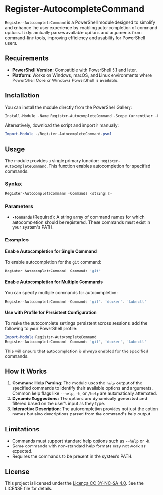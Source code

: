 # Register-AutocompleteCommand

`Register-AutocompleteCommand` is a PowerShell module designed to simplify and enhance the user experience by enabling auto-completion of command options. It dynamically parses available options and arguments from command-line tools, improving efficiency and usability for PowerShell users.

## Requirements

- **PowerShell Version**: Compatible with PowerShell 5.1 and later.
- **Platform**: Works on Windows, macOS, and Linux environments where PowerShell Core or Windows PowerShell is available.

## Installation

You can install the module directly from the PowerShell Gallery:

```powershell
Install-Module -Name Register-AutocompleteCommand -Scope CurrentUser -Force
```

Alternatively, download the script and import it manually:

```powershell
Import-Module ./Register-AutocompleteCommand.psm1
```

## Usage

The module provides a single primary function: `Register-AutocompleteCommand`. This function enables autocompletion for specified commands.

### Syntax

```powershell
Register-AutocompleteCommand -Commands <string[]>
```

### Parameters

- **`-Commands`** (Required): A string array of command names for which autocompletion should be registered. These commands must exist in your system's PATH.

### Examples

#### Enable Autocompletion for Single Command

To enable autocompletion for the `git` command:

```powershell
Register-AutocompleteCommand -Commands 'git'
```

#### Enable Autocompletion for Multiple Commands

You can specify multiple commands for autocompletion:

```powershell
Register-AutocompleteCommand -Commands 'git', 'docker', 'kubectl'
```

#### Use with Profile for Persistent Configuration

To make the autocomplete settings persistent across sessions, add the following to your PowerShell profile:

```powershell
Import-Module Register-AutocompleteCommand
Register-AutocompleteCommand -Commands 'git', 'docker', 'kubectl'
```

This will ensure that autocompletion is always enabled for the specified commands.

## How It Works

1. **Command Help Parsing**: The module uses the `help` output of the specified commands to identify their available options and arguments. Common help flags like `--help`, `-h`, or `/help` are automatically attempted.
2. **Dynamic Suggestions**: The options are dynamically generated and filtered based on the user’s input as they type.
3. **Interactive Description**: The autocompletion provides not just the option names but also descriptions parsed from the command's help output.

## Limitations

- Commands must support standard help options such as `--help` or `-h`.
- Some commands with non-standard help formats may not work as expected.
- Requires the commands to be present in the system’s PATH.

## License

This project is licensed under the [Licença CC BY-NC-SA 4.0](./LICENCE.MD). See the LICENSE file for details.
